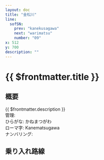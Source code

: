 ```yaml
---
layout: doc
title: "金松川"
line:
  sofSN:
    prev: "kanekusagawa"
    next: "warimatsu"
    number: "09"
x: 512
y: 700
description: ""
---
```


# {{ $frontmatter.title }} <ViewinMap />
<!-- ![駅の写真の説明](駅の写真のURL) -->

<Family />

## 概要
{{ $frontmatter.description }}  
管理:   
ひらがな: かねまつがわ  
ローマ字: Kanematsugawa  
ナンバリング: <Numberling />

## 乗り入れ路線
<LineInfo />